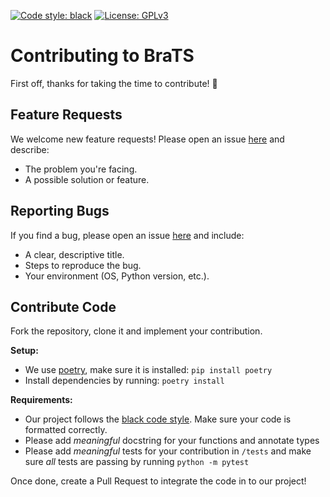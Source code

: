 [![Code style: black](https://img.shields.io/badge/code%20style-black-000000.svg)](https://github.com/psf/black)
[![License: GPLv3](https://img.shields.io/badge/License-AGPLv3-blue.svg)](https://www.gnu.org/licenses/Agpl-3.0)

# Contributing to BraTS

First off, thanks for taking the time to contribute! 🎉

## Feature Requests
We welcome new feature requests! Please open an issue [here](https://github.com/BrainLesion/BraTS/issues) and describe:

- The problem you're facing.
- A possible solution or feature.

## Reporting Bugs

If you find a bug, please open an issue [here](https://github.com/BrainLesion/BraTS/issues) and include:

- A clear, descriptive title.
- Steps to reproduce the bug.
- Your environment (OS, Python version, etc.).

## Contribute Code 
Fork the repository, clone it and implement your contribution.

**Setup:**
- We use [poetry](https://python-poetry.org/), make sure it is installed: `pip install poetry`
- Install dependencies by running: `poetry install`

**Requirements:**
- Our project follows the [black code style](https://github.com/psf/black). Make sure your code is formatted correctly.
- Please add _meaningful_ docstring for your functions and annotate types
- Please add _meaningful_ tests for your contribution in `/tests` and make sure _all_ tests are passing by running `python -m pytest`



Once done, create a Pull Request to integrate the code in to our project!

